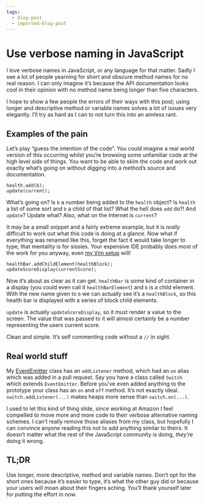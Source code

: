 ```yaml
---
tags:
  - blog-post
  - imported-blog-post
---
```

# Use verbose naming in JavaScript

I love verbose names in JavaScript, or any language for that matter. Sadly I see a lot of people yearning for short and obscure method names for no real reason. I can only imagine it’s because the API documentation looks cool in their opinion with no method name being longer than five characters.

I hope to show a few people the errors of their ways with this post; using longer and descriptive method or variable names solves a lot of issues very elegantly. I’ll try as hard as I can to not turn this into an aimless rant.

## Examples of the pain

Let’s play “guess the intention of the code”. You could imagine a real world version of this occurring whilst you’re browsing some unfamiliar code at the high level side of things. You want to be able to skim the code and work out exactly what’s going on without digging into a method’s source and documentation.

```
health.add(b);
update(current);
```

What’s going on? Is `b` a number being added to the `health` object? Is `health` a list of some sort and `b` a child of that list? What the hell does `add` do?! And `update`? Update what? Also, what on the Internet is `current`?

It may be a small snippet and a fairly extreme example, but it is _really_ difficult to work out what this code is doing at a glance. Now what if everything was renamed like this, forget the fact it would take longer to type, that mentality is for sissies. Your expensive IDE probably does most of the work for you anyway, even [my Vim setup](https://github.com/Wolfy87/vim-config) will!

```
healthBar.addChildElement(healthBlock);
updateScoreDisplay(currentScore);
```

Now it’s about as clear as it can get. `healthBar` is some kind of container in a display (you could even call it `healthBarElement`) and `b` is a child element. With the new name given to `b` we can actually see it’s a `healthBlock`, so this health bar is displayed with a series of block child elements.

`update` is actually `updateScoreDisplay`, so it must render a value to the screen. The value that was passed to it will almost certainly be a number representing the users current score.

Clean and simple. It’s self commenting code without a `//` in sight.

## Real world stuff

My [EventEmitter](https://github.com/Wolfy87/EventEmitter) class has an `addListener` method, which had an `on` alias which was added in a pull request. Say you have a class called `Switch` which extends `EventEmitter`. Before you’ve even added anything to the prototype your class has an `on` and `off` method. It’s not exactly ideal. `switch.addListener(...)` makes heaps more sense than `switch.on(...)`.

I used to let this kind of thing slide, since working at Amazon I feel compelled to move more and more code to their verbose alternative naming schemes. I can’t really remove those aliases from my class, but hopefully I can convince anyone reading this not to add anything similar to theirs. It doesn’t matter what the rest of the JavaScript community is doing, _they’re_ doing it wrong.

## TL;DR

Use longer, more descriptive, method and variable names. Don’t opt for the short ones because it’s easier to type, it’s what the other guy did or because your users will moan about their fingers aching. You’ll thank yourself later for putting the effort in now.
